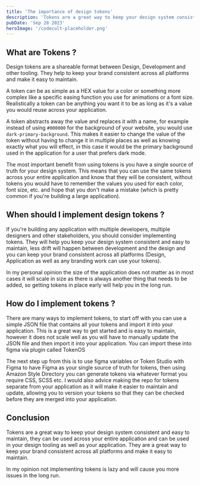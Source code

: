 ```yaml
---
title: 'The importance of design tokens'
description: 'Tokens are a great way to keep your design system consistent and easy to maintain.'
pubDate: 'Sep 28 2023'
heroImage: '/codecult-placeholder.png'
---
```


## What are Tokens ?

Design tokens are a shareable format between Design, Development and other tooling. They help to keep your brand consistent across all platforms and make it easy to maintain.

A token can be as simple as a HEX value for a color or something more complex like a specific easing function you use for animations or a font size. Realistically a token can be anything you want it to be as long as it's a value you would reuse across your application.

A token abstracts away the value and replaces it with a name, for example instead of using `#000000` for the background of your website, you would use `dark-primary-background`. This makes it easier to change the value of the token without having to change it in multiple places as well as knowing exactly what you will effect, in this case it would be the primary background used in the application for a user that prefers dark mode.

The most important benefit from using tokens is you have a single source of truth for your design system. This means that you can use the same tokens across your entire application and know that they will be consistent, without tokens you would have to remember the values you used for each color, font size, etc. and hope that you don't make a mistake (which is pretty common if you're building a large application).

## When should I implement design tokens ? 

If you're building any application with multiple developers, multiple designers and other stakeholders, you should consider implementing tokens. They will help you keep your design system consistent and easy to maintain, less drift will happen between development and the design and you can keep your brand consistent across all platforms (Design, Application as well as any branding work can use your tokens).

In my personal opinion the size of the application does not matter as in most cases it will scale in size as there is always another thing that needs to be added, so getting tokens in place early will help you in the long run.

## How do I implement tokens ?

There are many ways to implement tokens, to start off with you can use a simple JSON file that contains all your tokens and import it into your application. This is a great way to get started and is easy to maintain, however it does not scale well as you will have to manually update the JSON file and then import it into your application. You can import these into figma via  plugin called TokenOS 

The next step up from this is to use figma variables or Token Studio with Figma to have Figma as your single source of truth for tokens, then using Amazon Style Directory you can generate tokens via whatever format you require CSS, SCSS etc. I would also advice making the repo for tokens separate from your application as it will make it easier to maintain and update, allowing you to version your tokens so that they can be checked before they are merged into your application.

## Conclusion

Tokens are a great way to keep your design system consistent and easy to maintain, they can be used across your entire application and can be used in your design tooling as well as your application. They are a great way to keep your brand consistent across all platforms and make it easy to maintain. 

In my opinion not implementing tokens is lazy and will cause you more issues in the long run. 

